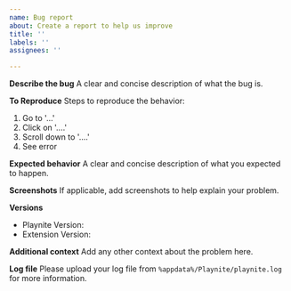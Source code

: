 ```yaml
---
name: Bug report
about: Create a report to help us improve
title: ''
labels: ''
assignees: ''

---
```


**Describe the bug**
A clear and concise description of what the bug is.

**To Reproduce**
Steps to reproduce the behavior:
1. Go to '...'
2. Click on '....'
3. Scroll down to '....'
4. See error

**Expected behavior**
A clear and concise description of what you expected to happen.

**Screenshots**
If applicable, add screenshots to help explain your problem.

**Versions**
- Playnite Version: 
- Extension Version:

**Additional context**
Add any other context about the problem here.

**Log file**
Please upload your log file from `%appdata%/Playnite/playnite.log` for more information.
